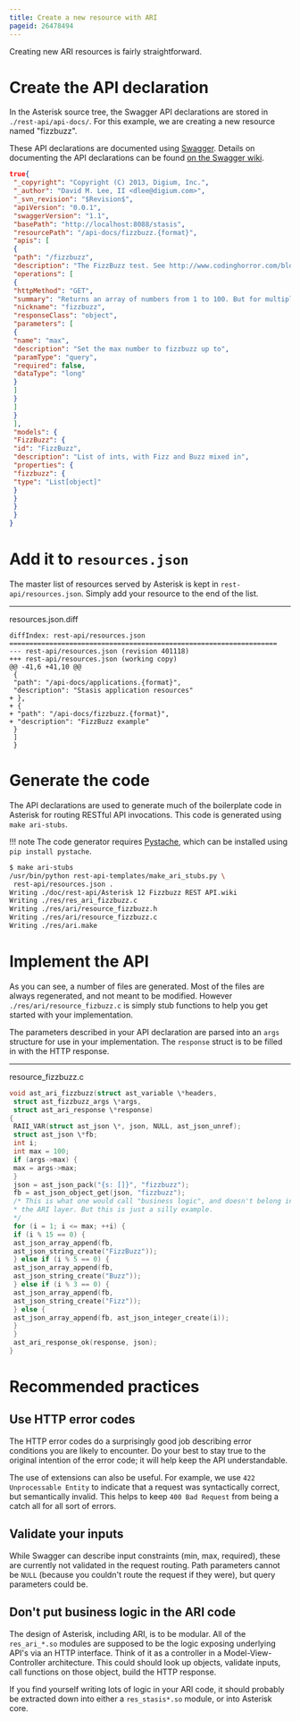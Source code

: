 ```yaml
---
title: Create a new resource with ARI
pageid: 26478494
---
```


Creating new ARI resources is fairly straightforward.

Create the API declaration
==========================

In the Asterisk source tree, the Swagger API declarations are stored in `./rest-api/api-docs/`. For this example, we are creating a new resource named "fizzbuzz".

These API declarations are documented using [Swagger](https://developers.helloreverb.com/swagger/). Details on documenting the API declarations can be found [on the Swagger wiki](https://github.com/wordnik/swagger-core/wiki/API-Declaration).

```json title="fizzbuzz.json" linenums="1"
true{
 "_copyright": "Copyright (C) 2013, Digium, Inc.",
 "_author": "David M. Lee, II <dlee@digium.com>",
 "_svn_revision": "$Revision$",
 "apiVersion": "0.0.1",
 "swaggerVersion": "1.1",
 "basePath": "http://localhost:8088/stasis",
 "resourcePath": "/api-docs/fizzbuzz.{format}",
 "apis": [
 {
 "path": "/fizzbuzz",
 "description": "The FizzBuzz test. See http://www.codinghorror.com/blog/2007/02/why-cant-programmers-program.html.",
 "operations": [
 {
 "httpMethod": "GET",
 "summary": "Returns an array of numbers from 1 to 100. But for multiples of three return \"Fizz\" instead of the number and for the multiples of five return \"Buzz\". For numbers which are multiples of both three and five return \"FizzBuzz\".",
 "nickname": "fizzbuzz",
 "responseClass": "object",
 "parameters": [
 {
 "name": "max",
 "description": "Set the max number to fizzbuzz up to",
 "paramType": "query",
 "required": false,
 "dataType": "long"
 }
 ]
 }
 ]
 }
 ],
 "models": {
 "FizzBuzz": {
 "id": "FizzBuzz",
 "description": "List of ints, with Fizz and Buzz mixed in",
 "properties": {
 "fizzbuzz": {
 "type": "List[object]"
 }
 }
 }
 }
}

```

Add it to `resources.json`
==========================

The master list of resources served by Asterisk is kept in `rest-api/resources.json`. Simply add your resource to the end of the list.




---

  
resources.json.diff  

```
diffIndex: rest-api/resources.json
===================================================================
--- rest-api/resources.json (revision 401118)
+++ rest-api/resources.json (working copy)
@@ -41,6 +41,10 @@
 {
 "path": "/api-docs/applications.{format}",
 "description": "Stasis application resources"
+ },
+ {
+ "path": "/api-docs/fizzbuzz.{format}",
+ "description": "FizzBuzz example"
 }
 ]
 }

```

Generate the code
=================

The API declarations are used to generate much of the boilerplate code in Asterisk for routing RESTful API invocations. This code is generated using `make ari-stubs`.




!!! note 
    The code generator requires [Pystache](https://pypi.python.org/pypi/pystache), which can be installed using `pip install pystache`.

      
[//]: # (end-note)

```bash title=" " linenums="1"
$ make ari-stubs
/usr/bin/python rest-api-templates/make_ari_stubs.py \
 rest-api/resources.json .
Writing ./doc/rest-api/Asterisk 12 Fizzbuzz REST API.wiki
Writing ./res/res_ari_fizzbuzz.c
Writing ./res/ari/resource_fizzbuzz.h
Writing ./res/ari/resource_fizzbuzz.c
Writing ./res/ari.make

```

Implement the API
=================

As you can see, a number of files are generated. Most of the files are always regenerated, and not meant to be modified. However `./res/ari/resource_fizbuzz.c` is simply stub functions to help you get started with your implementation.

The parameters described in your API declaration are parsed into an `args` structure for use in your implementation. The `response` struct is to be filled in with the HTTP response.




---

  
resource_fizzbuzz.c  

```cpp
void ast_ari_fizzbuzz(struct ast_variable \*headers,
 struct ast_fizzbuzz_args \*args,
 struct ast_ari_response \*response)
{
 RAII_VAR(struct ast_json \*, json, NULL, ast_json_unref);
 struct ast_json \*fb;
 int i;
 int max = 100;
 if (args->max) {
 max = args->max;
 }
 json = ast_json_pack("{s: []}", "fizzbuzz");
 fb = ast_json_object_get(json, "fizzbuzz");
 /* This is what one would call "business logic", and doesn't belong in
 * the ARI layer. But this is just a silly example.
 */
 for (i = 1; i <= max; ++i) {
 if (i % 15 == 0) {
 ast_json_array_append(fb,
 ast_json_string_create("FizzBuzz"));
 } else if (i % 5 == 0) {
 ast_json_array_append(fb,
 ast_json_string_create("Buzz"));
 } else if (i % 3 == 0) {
 ast_json_array_append(fb,
 ast_json_string_create("Fizz"));
 } else {
 ast_json_array_append(fb, ast_json_integer_create(i));
 }
 }
 ast_ari_response_ok(response, json);
}

```

Recommended practices
=====================

Use HTTP error codes
--------------------

The HTTP error codes do a surprisingly good job describing error conditions you are likely to encounter. Do your best to stay true to the original intention of the error code; it will help keep the API understandable.

The use of extensions can also be useful. For example, we use `422 Unprocessable Entity` to indicate that a request was syntactically correct, but semantically invalid. This helps to keep `400 Bad Request` from being a  catch all for all sort of errors.

Validate your inputs
--------------------

While Swagger can describe input constraints (min, max, required), these are currently not validated in the request routing. Path parameters cannot be `NULL` (because you couldn't route the request if they were), but query parameters could be.

Don't put business logic in the ARI code
----------------------------------------

The design of Asterisk, including ARI, is to be modular. All of the `res_ari_*.so` modules are supposed to be the logic exposing underlying API's via an HTTP interface. Think of it as a controller in a Model-View-Controller architecture. This could should look up objects, validate inputs, call functions on those object, build the HTTP response.

If you find yourself writing lots of logic in your ARI code, it should probably be extracted down into either a `res_stasis*.so` module, or into Asterisk core.

